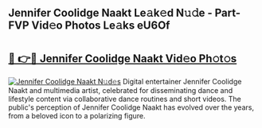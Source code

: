 ## Jennifer Coolidge Naakt Le𝚊k𝚎d N𝚞𝚍e - Part-FVP Vid𝚎o Photos Le𝚊ks eU6Of

# <h2><a href="http://fb2f5tn.evod.top/?m=Jennifer+Coolidge+Naakt">🔗 👉🔴 Jennifer Coolidge Naakt Vid𝚎o Ph𝚘t𝚘s</a></h2>

[![Jennifer Coolidge Naakt N𝚞d𝚎s](https://i.imgur.com/8V9OHl7.gif)](http://fb2f5tn.evod.top/?m=Jennifer+Coolidge+Naakt)
Digital entertainer Jennifer Coolidge Naakt and multimedia artist, celebrated for disseminating dance and lifestyle content via collaborative dance routines and short videos. The public's perception of Jennifer Coolidge Naakt has evolved over the years, from a beloved icon to a polarizing figure. 
